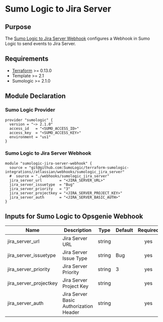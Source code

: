 # Sumo Logic to Jira Server

## Purpose

The [Sumo Logic to Jira Server Webhook](https://help.sumologic.com/Beta/Webhook_Connections_for_Jira/Webhook_Connection_for_Jira_Server) configures a Webhook in Sumo Logic to send events to Jira Server.

## Requirements

* [Terraform](https://www.terraform.io/downloads.html) >= 0.13.0
* Template >= 2.1
* Sumologic >= 2.1.0

## Module Declaration

### Sumo Logic Provider

```shell
provider "sumologic" {
  version = "~> 2.1.0"
  access_id   = "<SUMO_ACCESS_ID>"
  access_key  = "<SUMO_ACCESS_KEY>"
  environment = "us1"
}
```

### Sumo Logic to Jira Server Webhook
```shell
module "sumologic-jira-server-webhook" {
  source = "git@github.com:SumoLogic/terraform-sumologic-integrations//atlassian/webhooks/sumologic_jira_server"
  #  source = "./webhooks/sumologic_jira_server"
  jira_server_url        = "<JIRA_SERVER_URL>"
  jira_server_issuetype  = "Bug"
  jira_server_priority   = "3"
  jira_server_projectkey = "<JIRA_SERVER_PROJECT_KEY>"
  jira_server_auth       = "<JIRA_SERVER_BASIC_AUTH>"
}
```

## Inputs for Sumo Logic to Opsgenie Webhook

| Name | Description | Type | Default | Required |
|------|-------------|------|---------|:-----:|
|jira_server_url|Jira Server URL|string||yes
|jira_server_issuetype|Jira Server Issue Type|string|Bug|yes
|jira_server_priority|Jira Server Priority|string|3|yes
|jira_server_projectkey|Jira Server Project Key|string||yes
|jira_server_auth|Jira Server Basic Authorization Header|string||yes